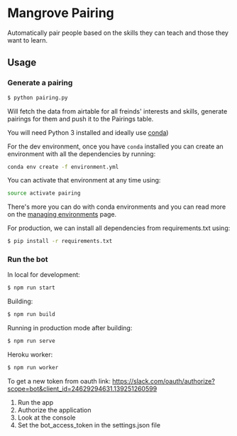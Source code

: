 # Mangrove Pairing

Automatically pair people based on the skills they can teach and those
they want to learn.

## Usage

### Generate a pairing

```bash
$ python pairing.py
```

Will fetch the data from airtable for all freinds' interests and skills, generate pairings for them and push it to the Pairings table.

You will need Python 3 installed and ideally use [conda](https://conda.io/miniconda.html))

For the dev environment, once you have `conda` installed you can create an environment with all the dependencies
by running:

```bash
conda env create -f environment.yml
```

You can activate that environment at any time using:

```bash
source activate pairing
```

There's more you can do with conda environments and you can read more on the [managing environments](https://conda.io/docs/using/envs.html) page.

For production, we can install all dependencies from requirements.txt using:
```bash
$ pip install -r requirements.txt
```

### Run the bot

In local for development:
```bash
$ npm run start
```

Building:
```bash
$ npm run build
```

Running in production mode after building:
```bash
$ npm run serve
```

Heroku worker:
```bash
$ npm run worker
```

To get a new token from oauth link:
https://slack.com/oauth/authorize?scope=bot&client_id=24629294631.139251260599

1) Run the app
2) Authorize the application
3) Look at the console
4) Set the bot_access_token in the settings.json file